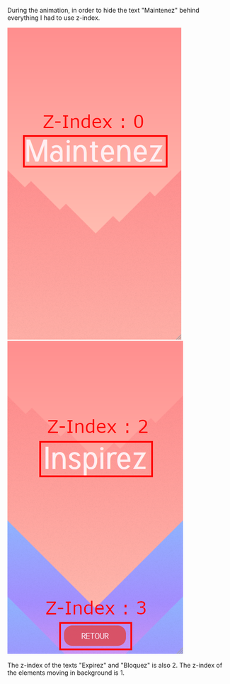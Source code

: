 During the animation, in order to hide the text "Maintenez" behind everything I had to use z-index.

![z-index : 0](zIndex0.png)
![z-index : 2-3](zIndex23.png)

The z-index of the texts "Expirez" and "Bloquez" is also 2.
The z-index of the elements moving in background is 1.
